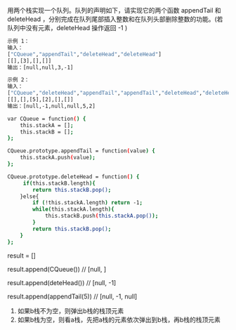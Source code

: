 用两个栈实现一个队列。队列的声明如下，请实现它的两个函数 appendTail 和 deleteHead ，分别完成在队列尾部插入整数和在队列头部删除整数的功能。(若队列中没有元素，deleteHead 操作返回 -1 )

```bash
示例 1：
输入：
["CQueue","appendTail","deleteHead","deleteHead"]
[[],[3],[],[]]
输出：[null,null,3,-1]
```

```bash
示例 2：
输入：
["CQueue","deleteHead","appendTail","appendTail","deleteHead","deleteHead"]
[[],[],[5],[2],[],[]]
输出：[null,-1,null,null,5,2]
```

```bash
var CQueue = function() {
    this.stackA = [];
    this.stackB = [];
};

CQueue.prototype.appendTail = function(value) {
    this.stackA.push(value);
};

CQueue.prototype.deleteHead = function() {
     if(this.stackB.length){
        return this.stackB.pop();
    }else{
        if (!this.stackA.length) return -1;
        while(this.stackA.length){
            this.stackB.push(this.stackA.pop());
        }
        return this.stackB.pop();
    }
};
```

result = []

result.append(CQueue()) // [null, ]

result.append(deteHead()) // [null, -1]

result.append(appendTail(5)) // [null, -1, null]

1. 如果b栈不为空，则弹出b栈的栈顶元素
2. 如果b栈为空，则看a栈，先把a栈的元素依次弹出到b栈，再b栈的栈顶元素

